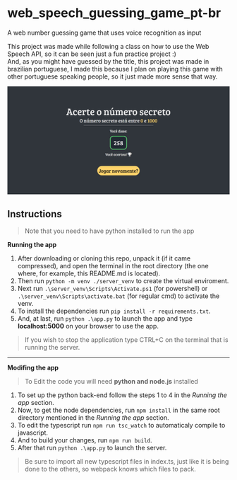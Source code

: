 # web_speech_guessing_game_pt-br
A web number guessing game that uses voice recognition as input

This project was made while following a class on how to use the Web Speech API, so it can be seen just a fun practice project :)  
And, as you might have guessed by the title, this project was made in brazilian portuguese, I made this because I plan on playing this game with other portuguese speaking people, so it just made more sense that way.

![game screenshot](game_screenshot.jpg)
  
## Instructions  
> Note that you need to have python installed to run the app  

**Running the app**

1. After downloading or cloning this repo, unpack it (if it came compressed), and open the terminal in the root directory (the one where, for example, this README.md is located).  
2. Then run `python -m venv ./server_venv` to create the virtual enviroment.
3. Next run `.\server_venv\Scripts\Activate.ps1` (for powershell) or `.\server_venv\Scripts\activate.bat` (for regular cmd) to activate the venv.
4. To install the dependencies run `pip install -r requirements.txt`.  
5. And, at last, run `python .\app.py` to launch the app and type **localhost:5000** on your browser to use the app.  

> If you wish to stop the application type CTRL+C on the terminal that is running the server.
---
**Modifing the app**
> To Edit the code you will need **python and node.js** installed
1. To set up the python back-end follow the steps 1 to 4 in the *Running the app* section.
2. Now, to get the node dependencies, run `npm install` in the same root directory mentioned in the *Running the app* section.
3. To edit the typescript run `npm run tsc_watch` to automaticaly compile to javascript.
4. And to build your changes, run `npm run build`.  
5. After that run `python .\app.py` to launch the server.  
> Be sure to import all new typescript files in index.ts, just like it is being done to the others, so webpack knows which files to pack.